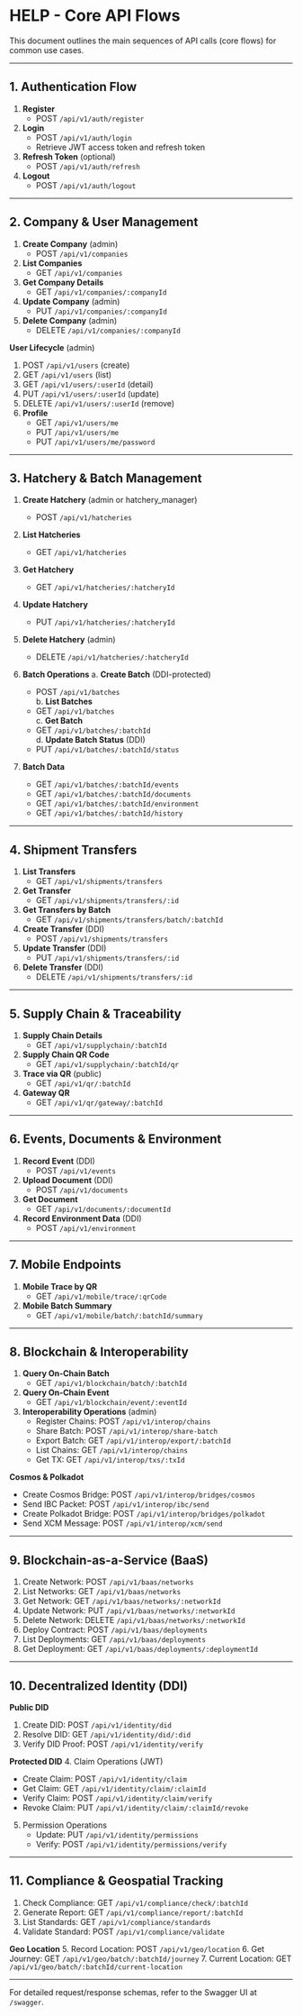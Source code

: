 # HELP - Core API Flows

This document outlines the main sequences of API calls (core flows) for common use cases.

---

## 1. Authentication Flow

1. **Register**
   - POST `/api/v1/auth/register`
2. **Login**
   - POST `/api/v1/auth/login`
   - Retrieve JWT access token and refresh token
3. **Refresh Token** (optional)
   - POST `/api/v1/auth/refresh`
4. **Logout**
   - POST `/api/v1/auth/logout`

---

## 2. Company & User Management

1. **Create Company** (admin)
   - POST `/api/v1/companies`
2. **List Companies**
   - GET `/api/v1/companies`
3. **Get Company Details**
   - GET `/api/v1/companies/:companyId`
4. **Update Company** (admin)
   - PUT `/api/v1/companies/:companyId`
5. **Delete Company** (admin)
   - DELETE `/api/v1/companies/:companyId`

**User Lifecycle** (admin)

1. POST `/api/v1/users` (create)
2. GET `/api/v1/users` (list)
3. GET `/api/v1/users/:userId` (detail)
4. PUT `/api/v1/users/:userId` (update)
5. DELETE `/api/v1/users/:userId` (remove)
6. **Profile**
   - GET `/api/v1/users/me`
   - PUT `/api/v1/users/me`
   - PUT `/api/v1/users/me/password`

---

## 3. Hatchery & Batch Management

1. **Create Hatchery** (admin or hatchery_manager)
   - POST `/api/v1/hatcheries`
2. **List Hatcheries**
   - GET `/api/v1/hatcheries`
3. **Get Hatchery**
   - GET `/api/v1/hatcheries/:hatcheryId`
4. **Update Hatchery**
   - PUT `/api/v1/hatcheries/:hatcheryId`
5. **Delete Hatchery** (admin)
   - DELETE `/api/v1/hatcheries/:hatcheryId`
6. **Batch Operations**
   a. **Create Batch** (DDI-protected)

   - POST `/api/v1/batches`  
     b. **List Batches**
   - GET `/api/v1/batches`  
     c. **Get Batch**
   - GET `/api/v1/batches/:batchId`  
     d. **Update Batch Status** (DDI)
   - PUT `/api/v1/batches/:batchId/status`

7. **Batch Data**
   - GET `/api/v1/batches/:batchId/events`
   - GET `/api/v1/batches/:batchId/documents`
   - GET `/api/v1/batches/:batchId/environment`
   - GET `/api/v1/batches/:batchId/history`

---

## 4. Shipment Transfers

1. **List Transfers**
   - GET `/api/v1/shipments/transfers`
2. **Get Transfer**
   - GET `/api/v1/shipments/transfers/:id`
3. **Get Transfers by Batch**
   - GET `/api/v1/shipments/transfers/batch/:batchId`
4. **Create Transfer** (DDI)
   - POST `/api/v1/shipments/transfers`
5. **Update Transfer** (DDI)
   - PUT `/api/v1/shipments/transfers/:id`
6. **Delete Transfer** (DDI)
   - DELETE `/api/v1/shipments/transfers/:id`

---

## 5. Supply Chain & Traceability

1. **Supply Chain Details**
   - GET `/api/v1/supplychain/:batchId`
2. **Supply Chain QR Code**
   - GET `/api/v1/supplychain/:batchId/qr`
3. **Trace via QR** (public)
   - GET `/api/v1/qr/:batchId`
4. **Gateway QR**
   - GET `/api/v1/qr/gateway/:batchId`

---

## 6. Events, Documents & Environment

1. **Record Event** (DDI)
   - POST `/api/v1/events`
2. **Upload Document** (DDI)
   - POST `/api/v1/documents`
3. **Get Document**
   - GET `/api/v1/documents/:documentId`
4. **Record Environment Data** (DDI)
   - POST `/api/v1/environment`

---

## 7. Mobile Endpoints

1. **Mobile Trace by QR**
   - GET `/api/v1/mobile/trace/:qrCode`
2. **Mobile Batch Summary**
   - GET `/api/v1/mobile/batch/:batchId/summary`

---

## 8. Blockchain & Interoperability

1. **Query On-Chain Batch**
   - GET `/api/v1/blockchain/batch/:batchId`
2. **Query On-Chain Event**
   - GET `/api/v1/blockchain/event/:eventId`
3. **Interoperability Operations** (admin)
   - Register Chains: POST `/api/v1/interop/chains`
   - Share Batch: POST `/api/v1/interop/share-batch`
   - Export Batch: GET `/api/v1/interop/export/:batchId`
   - List Chains: GET `/api/v1/interop/chains`
   - Get TX: GET `/api/v1/interop/txs/:txId`

**Cosmos & Polkadot**

- Create Cosmos Bridge: POST `/api/v1/interop/bridges/cosmos`
- Send IBC Packet: POST `/api/v1/interop/ibc/send`
- Create Polkadot Bridge: POST `/api/v1/interop/bridges/polkadot`
- Send XCM Message: POST `/api/v1/interop/xcm/send`

---

## 9. Blockchain-as-a-Service (BaaS)

1. Create Network: POST `/api/v1/baas/networks`
2. List Networks: GET `/api/v1/baas/networks`
3. Get Network: GET `/api/v1/baas/networks/:networkId`
4. Update Network: PUT `/api/v1/baas/networks/:networkId`
5. Delete Network: DELETE `/api/v1/baas/networks/:networkId`
6. Deploy Contract: POST `/api/v1/baas/deployments`
7. List Deployments: GET `/api/v1/baas/deployments`
8. Get Deployment: GET `/api/v1/baas/deployments/:deploymentId`

---

## 10. Decentralized Identity (DDI)

**Public DID**

1. Create DID: POST `/api/v1/identity/did`
2. Resolve DID: GET `/api/v1/identity/did/:did`
3. Verify DID Proof: POST `/api/v1/identity/verify`

**Protected DID** 4. Claim Operations (JWT)

- Create Claim: POST `/api/v1/identity/claim`
- Get Claim: GET `/api/v1/identity/claim/:claimId`
- Verify Claim: POST `/api/v1/identity/claim/verify`
- Revoke Claim: PUT `/api/v1/identity/claim/:claimId/revoke`

5. Permission Operations
   - Update: PUT `/api/v1/identity/permissions`
   - Verify: POST `/api/v1/identity/permissions/verify`

---

## 11. Compliance & Geospatial Tracking

1. Check Compliance: GET `/api/v1/compliance/check/:batchId`
2. Generate Report: GET `/api/v1/compliance/report/:batchId`
3. List Standards: GET `/api/v1/compliance/standards`
4. Validate Standard: POST `/api/v1/compliance/validate`

**Geo Location** 5. Record Location: POST `/api/v1/geo/location` 6. Get Journey: GET `/api/v1/geo/batch/:batchId/journey` 7. Current Location: GET `/api/v1/geo/batch/:batchId/current-location`

---

For detailed request/response schemas, refer to the Swagger UI at `/swagger`.
